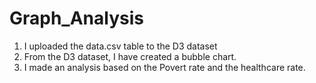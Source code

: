 # Graph_Analysis
1) I uploaded the data.csv table to the D3 dataset
2) From the D3 dataset, I have created a bubble chart.
3) I made an analysis based on the Povert rate and the healthcare rate.
